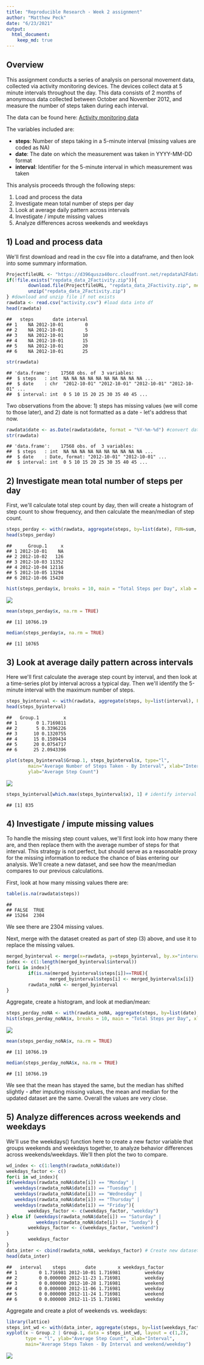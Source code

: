 ```yaml
---
title: "Reproducible Research - Week 2 assignment"
author: "Matthew Peck"
date: "6/23/2021"
output: 
  html_document: 
    keep_md: true 
---
```


## Overview

This assignment conducts a series of analysis on personal movement data, collected via activity monitoring devices. The devices collect data at 5 minute intervals throughout the day. This data consists of 2 months of anonymous data collected between October and November 2012, and measure the number of steps taken during each interval. 

The data can be found here: [Activity monitoring data](https://d396qusza40orc.cloudfront.net/repdata%2Fdata%2Factivity.zip)

The variables included are:

* **steps**: Number of steps taking in a 5-minute interval (missing values are coded as NA)
* **date**: The date on which the measurement was taken in YYYY-MM-DD format
* **interval**: Identifier for the 5-minute interval in which measurement was taken

This analysis proceeds through the following steps:

1. Load and process the data 
2. Investigate mean total number of steps per day 
3. Look at average daily pattern across intervals
4. Investigate / impute missing values
5. Analyze differences across weekends and weekdays

## 1) Load and process data 

We'll first download and read in the csv file into a dataframe, and then look into some summary information.


```r
ProjectfileURL <- "https://d396qusza40orc.cloudfront.net/repdata%2Fdata%2Factivity.zip"
if(!file.exists("repdata_data_2Factivity.zip")){
        download.file(ProjectfileURL, "repdata_data_2Factivity.zip", method = "curl")
        unzip("repdata_data_2Factivity.zip")
} #download and unzip file if not exists
rawdata <- read.csv("activity.csv") #load data into df
head(rawdata)
```

```
##   steps       date interval
## 1    NA 2012-10-01        0
## 2    NA 2012-10-01        5
## 3    NA 2012-10-01       10
## 4    NA 2012-10-01       15
## 5    NA 2012-10-01       20
## 6    NA 2012-10-01       25
```

```r
str(rawdata)
```

```
## 'data.frame':	17568 obs. of  3 variables:
##  $ steps   : int  NA NA NA NA NA NA NA NA NA NA ...
##  $ date    : chr  "2012-10-01" "2012-10-01" "2012-10-01" "2012-10-01" ...
##  $ interval: int  0 5 10 15 20 25 30 35 40 45 ...
```
Two observations from the above: 1) steps has missing values (we will come to those later), and 2) date is not formatted as a date - let's address that now.


```r
rawdata$date <- as.Date(rawdata$date, format = "%Y-%m-%d") #convert date column to date
str(rawdata)
```

```
## 'data.frame':	17568 obs. of  3 variables:
##  $ steps   : int  NA NA NA NA NA NA NA NA NA NA ...
##  $ date    : Date, format: "2012-10-01" "2012-10-01" ...
##  $ interval: int  0 5 10 15 20 25 30 35 40 45 ...
```

## 2) Investigate mean total number of steps per day
First, we'll calculate total step count by day, then will create a histogram of step count to show frequency, and then calculate the mean/median of step count.


```r
steps_perday <- with(rawdata, aggregate(steps, by=list(date), FUN=sum, na.rm = FALSE)) #aggregate by day
head(steps_perday)
```

```
##      Group.1     x
## 1 2012-10-01    NA
## 2 2012-10-02   126
## 3 2012-10-03 11352
## 4 2012-10-04 12116
## 5 2012-10-05 13294
## 6 2012-10-06 15420
```

```r
hist(steps_perday$x, breaks = 10, main = "Total Steps per Day", xlab = "Step Count")
```

![](PA1_template_files/figure-html/unnamed-chunk-3-1.png)<!-- -->

```r
mean(steps_perday$x, na.rm = TRUE)
```

```
## [1] 10766.19
```

```r
median(steps_perday$x, na.rm = TRUE)
```

```
## [1] 10765
```

## 3) Look at average daily pattern across intervals
Here we'll first calculate the average step count by interval, and then look at a time-series plot by interval across a typical day. Then we'll identify the 5-minute interval with the maximum number of steps.


```r
steps_byinterval <- with(rawdata, aggregate(steps, by=list(interval), FUN=mean, na.rm = TRUE)) # aggregate by interval
head(steps_byinterval)
```

```
##   Group.1         x
## 1       0 1.7169811
## 2       5 0.3396226
## 3      10 0.1320755
## 4      15 0.1509434
## 5      20 0.0754717
## 6      25 2.0943396
```

```r
plot(steps_byinterval$Group.1, steps_byinterval$x, type="l", 
        main="Average Number of Steps Taken - By Interval", xlab="Interval", 
        ylab="Average Step Count")
```

![](PA1_template_files/figure-html/unnamed-chunk-4-1.png)<!-- -->

```r
steps_byinterval[which.max(steps_byinterval$x), 1] # identify interval with max step count
```

```
## [1] 835
```

## 4) Investigate / impute missing values
To handle the missing step count values, we'll first look into how many there are, and then replace them with the average number of steps for that interval. This strategy is not perfect, but should serve as a reasonable proxy for the missing information to reduce the chance of bias entering our analysis. We'll create a new dataset, and see how the mean/median compares to our previous calculations. 

First, look at how many missing values there are:

```r
table(is.na(rawdata$steps))
```

```
## 
## FALSE  TRUE 
## 15264  2304
```

We see there are 2304 missing values.

Next, merge with the dataset created as part of step (3) above, and use it to replace the missing values.

```r
merged_byinterval <- merge(x=rawdata, y=steps_byinterval, by.x="interval", by.y="Group.1") # merge data to identify average step count by interval
index <- c(1:length(merged_byinterval$interval))
for(i in index){
        if(is.na(merged_byinterval$steps[i])==TRUE){
                merged_byinterval$steps[i] <- merged_byinterval$x[i]}
        rawdata_noNA <- merged_byinterval
}
```

Aggregate, create a histogram, and look at median/mean:

```r
steps_perday_noNA <- with(rawdata_noNA, aggregate(steps, by=list(date), FUN=sum, na.rm = TRUE))
hist(steps_perday_noNA$x, breaks = 10, main = "Total Steps per Day", xlab = "Step Count")
```

![](PA1_template_files/figure-html/unnamed-chunk-7-1.png)<!-- -->

```r
mean(steps_perday_noNA$x, na.rm = TRUE)
```

```
## [1] 10766.19
```

```r
median(steps_perday_noNA$x, na.rm = TRUE)
```

```
## [1] 10766.19
```

We see that the mean has stayed the same, but the median has shifted slightly - after imputing missing values, the mean and median for the updated dataset are the same. Overall the values are very close.

## 5) Analyze differences across weekends and weekdays
We'll use the weekdays() function here to create a new factor variable that groups weekends and weekdays together, to analyze behavior differences across weekends/weekdays. We'll then plot the two to compare.


```r
wd_index <- c(1:length(rawdata_noNA$date)) 
weekdays_factor <- c()
for(i in wd_index){
if(weekdays(rawdata_noNA$date[i]) == "Monday" | 
   weekdays(rawdata_noNA$date[i]) == "Tuesday" |
   weekdays(rawdata_noNA$date[i]) == "Wednesday" |
   weekdays(rawdata_noNA$date[i]) == "Thursday" |
   weekdays(rawdata_noNA$date[i]) == "Friday"){
        weekdays_factor <- c(weekdays_factor, "weekday")
} else if (weekdays(rawdata_noNA$date[i]) == "Saturday" | 
           weekdays(rawdata_noNA$date[i]) == "Sunday") {
        weekdays_factor <- c(weekdays_factor, "weekend")
}
        weekdays_factor
}
data_inter <- cbind(rawdata_noNA, weekdays_factor) # Create new dataset adding the new factor variable
head(data_inter)
```

```
##   interval    steps       date        x weekdays_factor
## 1        0 1.716981 2012-10-01 1.716981         weekday
## 2        0 0.000000 2012-11-23 1.716981         weekday
## 3        0 0.000000 2012-10-28 1.716981         weekend
## 4        0 0.000000 2012-11-06 1.716981         weekday
## 5        0 0.000000 2012-11-24 1.716981         weekend
## 6        0 0.000000 2012-11-15 1.716981         weekday
```

Aggregate and create a plot of weekends vs. weekdays:


```r
library(lattice)
steps_int_wd <- with(data_inter, aggregate(steps, by=list(weekdays_factor, interval), FUN=mean, na.rm = TRUE))
xyplot(x ~ Group.2 | Group.1, data = steps_int_wd, layout = c(1,2), 
       type = "l", ylab="Average Step Count", xlab="Interval", 
       main="Average Steps Taken - By Interval and weekend/weekday")
```

![](PA1_template_files/figure-html/unnamed-chunk-9-1.png)<!-- -->
